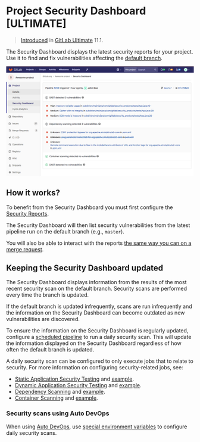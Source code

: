 # Project Security Dashboard **[ULTIMATE]**

> [Introduced](https://gitlab.com/gitlab-org/gitlab-ee/issues/6165) in [GitLab Ultimate](https://about.gitlab.com/pricing) 11.1.

The Security Dashboard displays the latest security reports for your project.
Use it to find and fix vulnerabilities affecting the [default branch](./repository/branches/index.md#default-branch).

![Project Security Dashboard](img/project_security_dashboard.png)

## How it works?

To benefit from the Security Dashboard you must first configure the [Security Reports](merge_requests/index.md#security-reports-ultimate).

The Security Dashboard will then list security vulnerabilities from the latest pipeline run on the default branch (e.g., `master`).

You will also be able to interact with the reports [the same way you can on a merge request](merge_requests/index.md#interacting-with-security-reports-ultimate).

## Keeping the Security Dashboard updated

The Security Dashboard displays information from the results of the most recent security scan on the default branch. Security scans are performed every time the branch is updated.

If the default branch is updated infrequently, scans are run infrequently and the information on the Security Dashboard can become outdated as new vulnerabilities are discovered.

To ensure the information on the Security Dashboard is regularly updated, configure a [scheduled pipeline](pipelines/schedules.md) to run a daily security scan. This will update the information displayed on the Security Dashboard regardless of how often the default branch is updated.

A daily security scan can be configured to only execute jobs that to relate to security. For more information on configuring security-related jobs, see:

- [Static Application Security Testing](merge_requests/sast.md) and [example](../../ci/examples/sast.md).
- [Dynamic Application Security Testing](merge_requests/dast.md) and [example](../../ci/examples/dast.md).
- [Dependency Scanning](merge_requests/dependency_scanning.md) and [example](../../ci/examples/dependency_scanning.md).
- [Container Scanning](merge_requests/container_scanning.md) and [example](../../ci/examples/container_scanning.md).

### Security scans using Auto DevOps

When using [Auto DevOps](../../topics/autodevops/index.md), use [special environment variables](../../topics/autodevops/index.md#environment-variables) to configure daily security scans.
